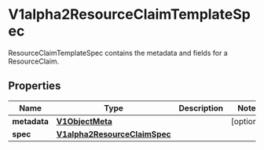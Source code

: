 

# V1alpha2ResourceClaimTemplateSpec

ResourceClaimTemplateSpec contains the metadata and fields for a ResourceClaim.

## Properties

| Name | Type | Description | Notes |
|------------ | ------------- | ------------- | -------------|
|**metadata** | [**V1ObjectMeta**](V1ObjectMeta.md) |  |  [optional] |
|**spec** | [**V1alpha2ResourceClaimSpec**](V1alpha2ResourceClaimSpec.md) |  |  |



